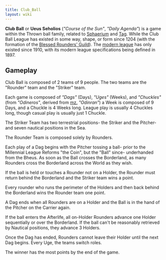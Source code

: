 ```yaml
---
title: Club_Ball
layout: wiki
---
```

**Club Ball** or **Ueus Seholios** (*"Course of the Sun"*, *"Daily
Agenda"*) is a game within the Thrown ball family, related to
[Sphaerium](Sphaerium "wikilink") and
[Tag](https://en.wikipedia.org/wiki/Tag_(game)). While the Club Ball
League has existed in some way, shape, or form since 1204 (with the
formation of the [Blessed Rounders'
Guild](Blessed_Rounders'_Guild "wikilink")). The [modern
league](Palmist_League_of_Club_Ball_Guilds "wikilink") has only existed
since 1910, with its modern league specifications being defined in 1897.

## Gameplay

Club Ball is composed of 2 teams of 9 people. The two teams are the
"Rounder" team and the "Striker" team.

Each game is composed of *"Dags"* (Days), *"Uges"* (Weeks), and
*"Chuckles"* (from *"Odineros"*, derived from
[mz.](Malaszec_language "wikilink") *"Odinran"*) a Week is composed of 9
Days, and a Chuckle is 4 Weeks long. League play is usually 4 Chuckles
long, though casual play is usually just 1 Chuckle.

The Striker Team has two terrestrial positions- the Striker and the
Pitcher- and seven nautical positions in the Sea.

The Rounder Team is composed solely by Rounders.

Each play of a Dag begins with the Pitcher tossing a ball- prior to the
Millennial League Reforms "the Coin", but the "Ball" since- underhanded
from the Bheus. As soon as the Ball crosses the Borderland, as many
Rounders cross the Borderland across the World as they wish.

If the ball is held or touches a Rounder not on a Holder, the Rounder
must return behind the Borderland and the Striker team wins a point.

Every rounder who runs the perimeter of the Holders and then back behind
the Borderland wins the Rounder team one point.

A Dag ends when all Rounders are on a Holder and the Ball is in the hand
of the Pitcher on the Carrier again.

If the ball enters the Afterlife, all on-Holder Rounders advance one
Holder sequentially or over the Borderland. If the ball can't be
reasonably retrieved by Nautical positions, they advance 3 Holders.

Once the Dag has ended, Rounders cannot leave their Holder until the
next Dag begins. Every Uge, the teams switch roles.

The winner has the most points by the end of the game.